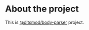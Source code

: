 # About the project

This is [@ditsmod/body-parser](https://ditsmod.github.io/en/native-modules/body-parser/) project.
